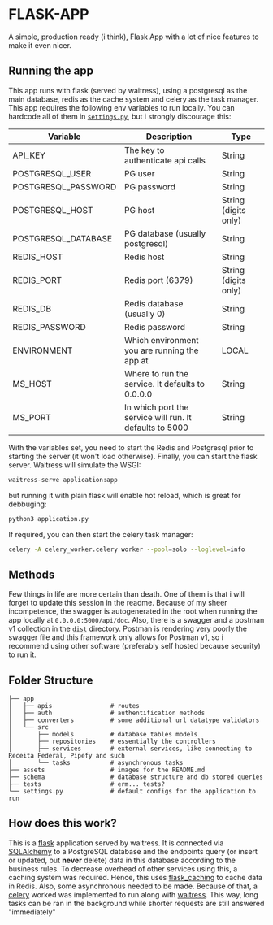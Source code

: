 # FLASK-APP

A simple, production ready (i think), Flask App with a lot of nice features to make it even nicer.

## Running the app
This app runs with flask (served by waitress), using a postgresql as the main database, redis as the cache system and celery as the task manager.
This app requires the following env variables to run locally. You can hardcode all of them in [`settings.py`](./settings.py), but i strongly discourage this:

Variable | Description | Type
--- | --- | ---
API_KEY | The key to authenticate api calls | String
POSTGRESQL_USER | PG user | String
POSTGRESQL_PASSWORD | PG password | String
POSTGRESQL_HOST | PG host | String (digits only)
POSTGRESQL_DATABASE | PG database (usually postgresql) | String
REDIS_HOST | Redis host | String
REDIS_PORT | Redis port (6379) | String (digits only)
REDIS_DB | Redis database (usually 0) | String
REDIS_PASSWORD | Redis password | String
ENVIRONMENT | Which environment you are running the app at | LOCAL
MS_HOST | Where to run the service. It defaults to 0.0.0.0 | String
MS_PORT | In which port the service will run. It defaults to 5000 | String

With the variables set, you need to start the Redis and Postgresql prior to starting the server (it won't load otherwise).
Finally, you can start the flask server. Waitress will simulate the WSGI:
```bash
waitress-serve application:app
```
but running it with plain flask will enable hot reload, which is great for debbuging:
```bash
python3 application.py
```

If required, you can then start the celery task manager:
```bash
celery -A celery_worker.celery worker --pool=solo --loglevel=info
```

## Methods
Few things in life are more certain than death. One of them is that i will forget to update this session in the readme. Because of my sheer incompetence, the swagger is autogenerated in the root when running the app locally at `0.0.0.0:5000/api/doc`. Also, there is a swagger and a postman v1 collection in the [`dist`](./dist) directory. Postman is rendering very poorly the swagger file and this framework only allows for Postman v1, so i recommend using other software (preferably self hosted because security) to run it.

## Folder Structure
```.
├── app
│   ├── apis                # routes
│   ├── auth                # authentification methods
│   ├── converters          # some additional url datatype validators
│   └── src
│       ├── models          # database tables models
│       ├── repositories    # essentially the controllers
│       ├── services        # external services, like connecting to Receita Federal, Pipefy and such
│       └── tasks           # asynchronous tasks
├── assets                  # images for the README.md
├── schema                  # database structure and db stored queries
├── tests                   # erm... tests?
└── settings.py             # default configs for the application to run
```

## How does this work?
This is a [flask](https://pypi.org/project/Flask/) application served by waitress.
It is connected via [SQLAlchemy](https://pypi.org/project/SQLAlchemy/) to a PostgreSQL database and the endpoints query (or insert or updated, but **never** delete) data in this database according to the business rules.
To decrease overhead of other services using this, a caching system was required. Hence, this uses [flask_caching](https://pypi.org/project/Flask-Caching/) to cache data in Redis.
Also, some asynchronous needed to be made. Because of that, a [celery](https://pypi.org/project/celery/) worked was implemented to run along with [waitress](https://pypi.org/project/waitress/). This way, long tasks can be ran in the background while shorter requests are still answered "immediately"
